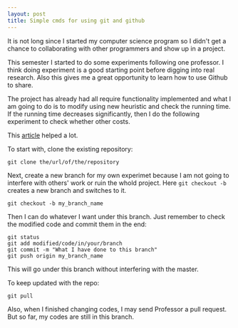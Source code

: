 ```yaml
---
layout: post
title: Simple cmds for using git and github
---
```


It is not long since I started my computer science program so I didn't get a chance to collaborating with other programmers and show up in a project.

This semester I started to do some experiments following one professor. I think doing experiment is a good starting point before digging into real research. Also this gives me a great opportunity to learn how to use Github to share.

The project has already had all require functionality implemented and what I am going to do is to modify using new heuristic and check the running time. If the running time decreases significantly, then I do the following experiment to check whether other costs.

This [article](http://dont-be-afraid-to-commit.readthedocs.io/en/latest/git/commandlinegit.html) helped a lot.


To start with, clone the existing repository:

```
git clone the/url/of/the/repository
```

Next, create a new branch for my own experimet because I am not going to interfere with others' work or ruin the whold project. Here `git checkout -b` creates a new branch and switches to it.

```
git checkout -b my_branch_name
```

Then I can do whatever I want under this branch. Just remember to check the modified code and commit them in the end:

```
git status
git add modified/code/in/your/branch
git commit -m "What I have done to this branch"
git push origin my_branch_name
```

This will go under this branch without interfering with the master.

To keep updated with the repo:

```
git pull
```

Also, when I finished changing codes, I may send Professor a pull request. But so far, my codes are still in this branch.


<!--![Image description](/images/my-image.jpg)-->

<!--Next you can update your site name, avatar and other options using the _config.yml file in the root of your repository (shown below).-->

<!--![_config.yml]({{ site.baseurl }}/images/config.png)

The easiest way to make your first post is to edit this one. Go into /_posts/ and update the Hello World markdown file. For more instructions head over to the [Jekyll Now repository](https://github.com/barryclark/jekyll-now) on GitHub.-->